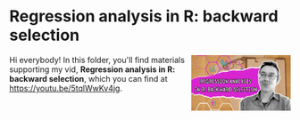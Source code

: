 # Regression analysis in R: backward selection
[<img src="backward thumb new.png" align="right" height="100" />](<https://youtu.be/5tqlWwKv4jg>)

Hi everybody! In this folder, you'll find materials supporting my vid, **Regression analysis in R: backward selection**, which you can find at <https://youtu.be/5tqlWwKv4jg>. 

